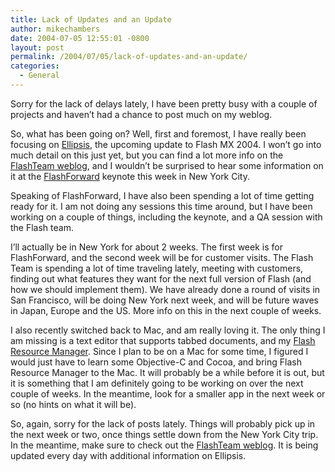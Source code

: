 ```yaml
---
title: Lack of Updates and an Update
author: mikechambers
date: 2004-07-05 12:55:01 -0800
layout: post
permalink: /2004/07/05/lack-of-updates-and-an-update/
categories:
  - General
---
```



Sorry for the lack of delays lately, I have been pretty busy with a couple of projects and haven&#8217;t had a chance to post much on my weblog.

So, what has been going on? Well, first and foremost, I have really been focusing on [Ellipsis][1], the upcoming update to Flash MX 2004. I won&#8217;t go into much detail on this just yet, but you can find a lot more info on the [FlashTeam weblog][2], and I wouldn&#8217;t be surprised to hear some information on it at the [FlashForward][3] keynote this week in New York City.  
<!--more-->

  
Speaking of FlashForward, I have also been spending a lot of time getting ready for it. I am not doing any sessions this time around, but I have been working on a couple of things, including the keynote, and a QA session with the Flash team. 

I&#8217;ll actually be in New York for about 2 weeks. The first week is for FlashForward, and the second week will be for customer visits. The Flash Team is spending a lot of time traveling lately, meeting with customers, finding out what features they want for the next full version of Flash (and how we should implement them). We have already done a round of visits in San Francisco, will be doing New York next week, and will be future waves in Japan, Europe and the US. More info on this in the next couple of weeks.

I also recently switched back to Mac, and am really loving it. The only thing I am missing is a text editor that supports tabbed documents, and my [Flash Resource Manager][4]. Since I plan to be on a Mac for some time, I figured I would just have to learn some Objective-C and Cocoa, and bring Flash Resource Manager to the Mac. It will probably be a while before it is out, but it is something that I am definitely going to be working on over the next couple of weeks. In the meantime, look for a smaller app in the next week or so (no hints on what it will be).

So, again, sorry for the lack of posts lately. Things will probably pick up in the next week or two, once things settle down from the New York City trip. In the meantime, make sure to check out the [FlashTeam weblog][2]. It is being updated every day with additional information on Ellipsis.

 [1]: /flashteam/archives/005467.cfm
 [2]: /flashteam/
 [3]: http://flashforwardconference.com
 [4]: /mesh/archives/cat_flash_resource_manager.cfm